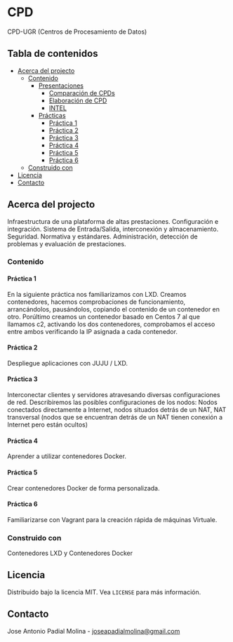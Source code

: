 <!-- PROJECT -->
# CPD
CPD-UGR (Centros de Procesamiento de Datos)

<!-- TABLE OF CONTENTS -->
## Tabla de contenidos

* [Acerca del projecto](#about-the-project)
  * [Contenido](#contens)
    * [Presentaciones](#ps)
      * [Comparación de CPDs](#ps1)
      * [Elaboración de CPD](#ps2)
      * [INTEL](#ps3)
    * [Prácticas](#p)
      * [Práctica 1](#p1)
      * [Práctica 2](#p2)
      * [Práctica 3](#p3)
      * [Práctica 4](#p4)
      * [Práctica 5](#p5)
      * [Práctica 6](#p6)
  * [Construido con](#built-with)
* [Licencia](#license)
* [Contacto](#contact)


<!-- Acerca del projecto -->
## Acerca del projecto
Infraestructura de una plataforma de altas prestaciones. Configuración e integración. Sistema de Entrada/Salida,
interconexión y almacenamiento. Seguridad. Normativa y estándares. Administración, detección de problemas y evaluación
de prestaciones.

### Contenido
#### Práctica 1
En la siguiente práctica nos familiarizamos con LXD. Creamos contenedores, hacemos comprobaciones de funcionamiento, arrancándolos, 
pausándolos, copiando el contenido de un contenedor en otro. Porúltimo creamos un contenedor basado en Centos 7 al que llamamos c2, activando
los dos contenedores, comprobamos el acceso entre ambos verificando la IP asignada a cada contenedor.

#### Práctica 2
Despliegue aplicaciones con JUJU / LXD. 

#### Práctica 3
Interconectar clientes y servidores atravesando diversas configuraciones de red. Describiremos las posibles configuraciones de los nodos: 
Nodos conectados directamente a Internet, nodos situados detrás de un NAT, NAT transversal (nodos que se encuentran detrás de un NAT tienen conexión a Internet pero están ocultos)

#### Práctica 4
Aprender a utilizar contenedores Docker.

#### Práctica 5
Crear contenedores Docker de forma personalizada.

#### Práctica 6
Familiarizarse con Vagrant para la creación rápida de máquinas Virtuale.

### Construido con
Contenedores LXD y Contenedores Docker

<!-- LICENCIA -->
## Licencia

Distribuido bajo la licencia MIT. Vea `LICENSE` para más información.

<!-- CONTACTO -->
## Contacto

Jose Antonio Padial Molina - joseapadialmolina@gmail.com
